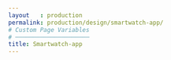 ```yaml
---
layout   : production
permalink: production/design/smartwatch-app/
# Custom Page Variables
# ─────────────────────
title: Smartwatch-app
---
```


